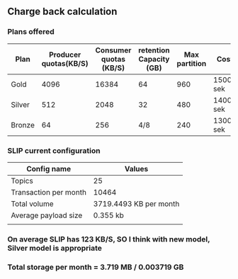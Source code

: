 ## Charge back calculation

### Plans offered
| Plan | Producer quotas(KB/S) | Consumer quotas (KB/S) | retention Capacity (GB) | Max partition | Cost |
| ---- | ---- | ---- | ---- | ---- | ---- |
| Gold | 4096 | 16384 | 64 | 960 | 15000 sek |
| Silver | 512 | 2048 | 32 | 480 | 14000 sek |
| Bronze | 64 | 256 | 4/8 | 240 | 13000 sek |
### SLIP current configuration
| Config name | Values |
| ---- | ---- |
| Topics | 25 |
| Transaction per month | 10464 |
| Total volume | 3719.4493 KB per month |
| Average payload size | 0.355 kb |
|  |  |

### On average SLIP has 123 KB/S, SO I think with new model, Silver model is appropriate 

### Total storage per month =  3.719 MB /  0.003719 GB





